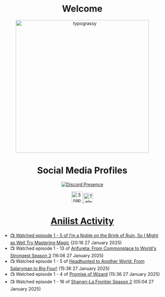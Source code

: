 <div align="center">

# Welcome
<a href="https://github.com/kawarimidoll/typograssy">
    <img alt="typograssy" src="https://typograssy.deno.dev/api?text=%E3%82%88%E3%81%86%E3%81%93%E3%81%9D%E3%81%BF%E3%81%AA%E3%81%95%E3%82%93%20-%20Sheby--&&l0=none&l1=82d9d0&l2=027353&l3=038c4c&l4=01402e&bg=none&frame=none&speed=100&comment=" width="421.99">
</a>

</div>

<div align="center">

# Social Media Profiles

[![Discord Presence](https://lanyard.cnrad.dev/api/612532963938271232)](https://discord.com/users/612532963938271232)


<a href="https://www.snapchat.com/add/a.sheby" title="Snapchat Profile">
    <img src="https://www.freepnglogos.com/uploads/snapchat-logo-png-0.png" width="35" alt="Snapchat Logo" />


<a href="https://t.me/ASheby" title="Telegram Profile">
    <img src="https://www.freepnglogos.com/uploads/telegram-logo-png-0.png" width="30" alt="Telegram Logo" />


</div>

<div align="center">

# Anilist Activity

</div>

<!-- ANILIST_ACTIVITY:start -->

-   📺 Watched episode 1 - 5 of [I’m a Noble on the Brink of Ruin, So I Might as Well Try Mastering Magic](https://anilist.co/anime/176063) (20:16 27 January 2025)
-   📺 Watched episode 1 - 13 of [Arifureta: From Commonplace to World's Strongest Season 3](https://anilist.co/anime/154473) (16:06 27 January 2025)
-   📺 Watched episode 1 - 5 of [Headhunted to Another World: From Salaryman to Big Four!](https://anilist.co/anime/179689) (15:36 27 January 2025)
-   📺 Watched episode 1 - 4 of [Promise of Wizard](https://anilist.co/anime/170916) (15:36 27 January 2025)
-   📺 Watched episode 1 - 16 of [Shangri-La Frontier Season 2](https://anilist.co/anime/176508) (05:04 27 January 2025)

<!-- ANILIST_ACTIVITY:end -->
